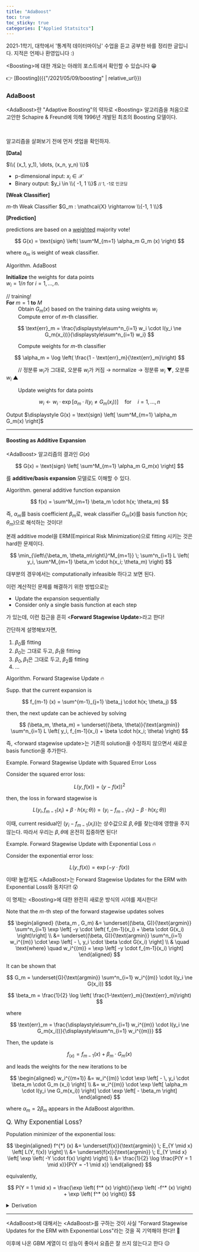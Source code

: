 ```yaml
---
title: "AdaBoost"
toc: true
toc_sticky: true
categories: ["Applied Statsitcs"]
---
```


2021-1학기, 대학에서 '통계적 데이터마이닝' 수업을 듣고 공부한 바를 정리한 글입니다. 지적은 언제나 환영입니다 :)

\<Boosting\>에 대한 개요는 아래의 포스트에서 확인할 수 있습니다 😁

👉 [Boosting]({{"/2021/05/09/boosting" | relative_url}})

### AdaBoost

\<AdaBoost\>란 "Adaptive Boosting"의 약자로 \<Boosting\> 알고리즘을 처음으로 고안한 Schapire & Freund에 의해 1996년 개발된 최초의 Boosting 모델이다.

<br/>

알고리즘을 살펴보기 전에 먼저 셋업을 확인하자.

<div class="light-margin" markdown="1">

**[Data]**

$\\{ (x_1, y_1), \dots, (x_n, y_n) \\}$

- p-dimensional input: $x_i \in \mathcal{X}$
- Binary output: $y_i \in \\{ -1, 1 \\}$ <small>// 1, -1로 인코딩</small>

</div>

<div class="light-margin" markdown="1">

**[Weak Classifier]**

$m$-th Weak Classifier $G_m : \mathcal{X} \rightarrow \\{-1, 1 \\}$

</div>

<div class="light-margin" markdown="1">

**[Prediction]**

predictions are based on a <u>weighted</u> majority vote!

$$
G(x) = \text{sign} \left( \sum^M_{m=1} \alpha_m G_m (x) \right)
$$

where $\alpha_m$ is weight of weak classifier.

</div>

<div class="proof" markdown="1">

<span class="statement-title">Algorithm.</span> AdaBoost<br>

**Initialize** the weights for data points<br/>
$w_i = 1 / n$ for $i=1, \dots, n$.

<span color="grey">// training!</span><br/>
**For** $m=1$ **to** $M$<br/>
&emsp;&emsp; Obtain $G_m(x)$ based on the training data using weights $w_i$<br/>
&emsp;&emsp; Compute error of $m$-th classifier.

$$
\text{err}_m = \frac{\displaystyle\sum^n_{i=1} w_i \cdot I(y_i \ne G_m(x_i))}{\displaystyle\sum^n_{i=1} w_i}
$$

&emsp;&emsp; Compute weights for $m$-th classifier

$$
\alpha_m = \log \left( \frac{1 - \text{err}_m}{\text{err}_m}\right)
$$

&emsp;&emsp; // 정분류 $w_i$가 그대로, 오분류 $w_i$가 커짐 → normalize → 정분류 $w_i$ ▼, 오분류 $w_i$ ▲

&emsp;&emsp; Update weights for data points

$$
w_i \leftarrow w_i \cdot \exp \left[ \alpha_m \cdot I(y_i \ne G_m(x_i)) \right] \quad \text{for} \quad i=1, \dots, n
$$

Output $\displaystyle G(x) = \text{sign} \left[ \sum^M_{m=1} \alpha_m G_m(x) \right]$

</div>

<hr/>

#### Boosting as Additive Expansion

\<AdaBoost\> 알고리즘의 결과인 $G(x)$

$$
G(x) = \text{sign} \left[ \sum^M_{m=1} \alpha_m G_m(x) \right]
$$

를 **additive/basis expansion** 모델로도 이해할 수 있다.

<div class="notice" markdown="1">

<span class="statement-title">Algorithm.</span> general additive function expansion<br>

$$
f(x) = \sum^M_{m=1} \beta_m \cdot h(x; \theta_m)
$$

</div>

즉, $\alpha_m$를 basis coefficient $\beta_m$로, weak classifier $G_m(x)$를 basis function $h(x; \theta_m)$으로 해석하는 것이다!

본래 additive model을 ERM(Empirical Risk Minimization)으로 fitting 시키는 것은 hard한 문제이다.

$$
\min_{\left\{\beta_m, \theta_m\right\}^M_{m=1}} \; \sum^n_{i=1} L \left( y_i, \sum^M_{m=1} \beta_m \cdot h(x_i; \theta_m) \right)
$$

대부분의 경우에서는 computationally infeasible 하다고 보면 된다.

이런 계산적인 문제를 해결하기 위한 방법으로는

- Update the expansion sequentially
- Consider only a single basis function at each step

가 있는데, 이런 접근을 흔히 \<**Forward Stagewise Update**\>라고 한다!

간단하게 설명해보자면,

1. $\beta_0$를 fitting
2. $\beta_0$는 그대로 두고, $\beta_1$을 fitting
3. $\beta_0, \beta_1$은 그대로 두고, $\beta_2$를 fitting
4. ...

<div class="proof" markdown="1">

<span class="statement-title">Algorithm.</span> Forward Stagewise Update 🔥<br>

Supp. that the current expansion is

$$
f_{m-1} (x) = \sum^{m-1}_{j=1} \beta_j \cdot h(x; \theta_j)
$$

then, the next update can be achieved by solving

$$
(\beta_m, \theta_m) = \underset{(\beta, \theta)}{\text{argmin}} \sum^n_{i=1} L \left( y_i, f_{m-1}(x_i) + \beta \cdot h(x_i; \theta) \right)
$$

즉, \<forward stagewise update\>는 기존의 solution을 수정하지 않으면서 새로운 basis function을 추가한다.

</div>

<div class="proof" markdown="1">

<span class="statement-title">Example.</span> Forward Stagewise Update with Squared Error Loss<br>

Consider the squared error loss:

$$
L(y, f(x)) = (y - f(x))^2
$$

then, the loss in forward stagewise is

$$
L(y_i, f_{m-1} (x_i) + \beta \cdot h(x_i; \theta)) = \left( y_i -  f_{m-1} (x_i) - \beta \cdot h(x_i; \theta) \right)
$$

이때, current residual인 $(y_i - f_{m-1}(x_i))$는 상수값으로 $\beta, \theta$를 찾는데에 영향을 주지 않는다. 따라서 우리는 $\beta, \theta$에 온전히 집중하면 된다!

</div>

<div class="proof" markdown="1">

<span class="statement-title">Example.</span> Forward Stagewise Update with Exponential Loss 🔥<br>

Consider the exponential error loss:

$$
L(y, f(x)) = \exp (-y \cdot f(x))
$$

<div class="light-margin" markdown="1">

이때! 놀랍게도 \<AdaBoost\>는 <span class="half_HL">Forward Stagewise Updates for the ERM with Exponential Loss</span>와 동치다!! 😲

이 명제는 \<Boosting\>에 대한 완전히 새로운 방식의 시야를 제시한다!

</div>

Note that the $m$-th step of the forward stagewise updates solves

$$
\begin{aligned}
(\beta_m , G_m)
&= \underset{(\beta, G)}{\text{argmin}} \sum^n_{i=1} \exp \left[ -y \cdot \left( f_{m-1}(x_i) + \beta \cdot G(x_i) \right)\right] \\
&= \underset{(\beta, G)}{\text{argmin}} \sum^n_{i=1} w_i^{(m)} \cdot \exp \left[ - \, y_i \cdot \beta  \cdot G(x_i) \right] \\
& \quad \text{where} \quad w_i^{(m)} = \exp \left[ -y \cdot f_{m-1}(x_i) \right]
\end{aligned}
$$

It can be shown that

$$
G_m = \underset{G}{\text{argmin}} \sum^n_{i=1} w_i^{(m)} \cdot I(y_i \ne G(x_i))
$$

$$
\beta_m = \frac{1}{2} \log \left( \frac{1-\text{err}_m}{\text{err}_m}\right)
$$

where

$$
\text{err}_m = \frac{\displaystyle\sum^n_{i=1} w_i^{(m)} \cdot I(y_i \ne G_m(x_i))}{\displaystyle\sum^n_{i=1} w_i^{(m)}}
$$

Then, the update is

$$
f_(x) = f_{m-1}(x) + \beta_m \cdot G_m (x)
$$

and leads the weights for the new iterations to be

$$
\begin{aligned}
w_i^{(m+1)}
&= w_i^{(m)} \cdot \exp \left[ - \, y_i \cdot \beta_m \cdot G_m (x_i) \right] \\
&= w_i^{(m)} \cdot \exp \left[ \alpha_m \cdot I(y_i \ne G_m(x_i)) \right] \cdot \exp \left[ - \beta_m \right]
\end{aligned}
$$

where $\alpha_m = 2 \beta_m$ appears in the AdaBoost algorithm.

</div>

<div class="notice" markdown="1">

<big>Q. Why Exponential Loss?</big>

Population minimizer of the exponential loss:

$$
\begin{aligned}
f^{*} (x)
&= \underset{f(x)}{\text{argmin}} \; E_{Y \mid x} \left[ L(Y, f(x)) \right] \\
&= \underset{f(x)}{\text{argmin}} \; E_{Y \mid x} \left[ \exp \left( -Y \cdot f(x) \right) \right] \\
&= \frac{1}{2} \log \frac{P(Y = 1 \mid x)}{P(Y = -1 \mid x)}
\end{aligned}
$$

equivalently,

$$
P(Y = 1 \mid x) = \frac{\exp \left( f^* (x) \right)}{\exp \left( -f^* (x) \right) + \exp \left( f^* (x) \right)}
$$

<details class="proof" markdown="1">

<summary>Derivation</summary>

It is true that $P(Y=1 \mid x) = 1 - P(Y=-1 \mid x)$.

$$
\begin{aligned}
f^*(x)
&= \frac{1}{2} \log \frac{P(Y = 1 \mid x)}{P(Y = -1 \mid x)} \\
\exp \left( 2 \cdot f^* (x) \right)
&= \frac{P(Y = 1 \mid x)}{P(Y = -1 \mid x)} \\
&= \frac{P(Y = 1 \mid x)}{1 - P(Y=1 \mid x)} \\
\exp \left( 2 \cdot f^* (x) \right) \cdot (1 - P(Y = 1 \mid x))
&= P(Y = 1 \mid x) \\
\exp \left( 2 \cdot f^* (x) \right)
&= P(Y = 1 \mid x) + \exp \left( 2 \cdot f^* (x) \right) \cdot P(Y = 1 \mid x) \\
&= P(Y = 1 \mid x) \cdot \left( 1 - \exp \left( 2 \cdot f^* (x) \right) \right) \\
\frac{\exp \left( 2 \cdot f^* (x) \right)}{1 - \exp \left( 2 \cdot f^* (x) \right)}
&= P(Y = 1 \mid x) \\
\frac{\exp \left( f^* (x) \right)}{\exp \left( -f^* (x) \right) + \exp \left( f^* (x) \right)}
&=
\end{aligned}
$$

$\blacksquare$

</details>




</div>


<hr/>

\<AdaBoost\>에 대해서는 <span class="half_HL">\<AdaBoost\>를 구하는 것이 사실 "Forward Stagewise Updates for the ERM with Exponential Loss"라는 것</span>을 꼭 기억해야 한다!! 😤

이후에 나온 GBM 계열이 더 성능이 좋아서 요즘은 잘 쓰지 않는다고 한다 😥
